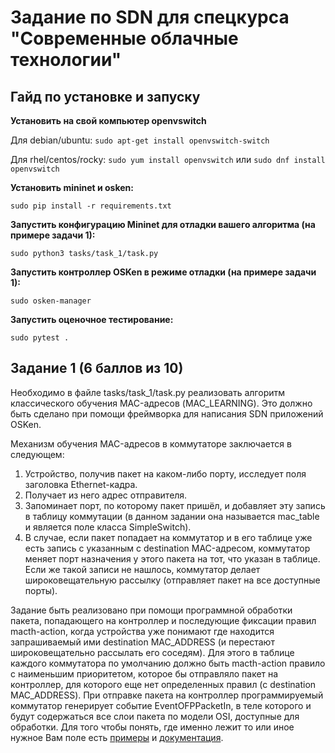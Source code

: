 # Задание по SDN для спецкурса "Современные облачные технологии"

## Гайд по установке и запуску
**Установить на свой компьютер openvswitch**

Для debian/ubuntu: ```sudo apt-get install openvswitch-switch``` 

Для rhel/centos/rocky: ```sudo yum install openvswitch``` или ```sudo dnf install openvswitch```

**Установить mininet и osken:**

```sudo pip install -r requirements.txt```

**Запустить конфигурацию Mininet для отладки вашего алгоритма (на примере задачи 1):**

```sudo python3 tasks/task_1/task.py```

**Запустить контроллер OSKen в режиме отладки (на примере задачи 1):**

```sudo osken-manager ```

**Запустить оценочное тестирование:**

```sudo pytest .```

## Задание 1 (6 баллов из 10)

Необходимо в файле tasks/task_1/task.py реализовать алгоритм классического обучения MAC-адресов (MAC_LEARNING). Это должно быть сделано при помощи фреймворка для написания SDN приложений OSKen.

Механизм обучения MAC-адресов в коммутаторе заключается в следующем:
1) Устройство, получив пакет на каком-либо порту, исследует поля заголовка Ethernet-кадра.
2) Получает из него адрес отправителя.
3) Запоминает порт, по которому пакет пришёл, и добавляет эту запись в таблицу коммутации (в данном задании она называется mac_table и является поле класса SimpleSwitch).
4) В случае, если пакет попадает на коммутатор и в его таблице уже есть запись с указанным с destination MAC-адресом, коммутатор меняет порт назначения у этого пакета на тот, что указан в таблице. 
Если же такой записи не нашлось, коммутатор делает широковещательную рассылку (отправляет пакет на все доступные порты).

Задание быть реализовано при помощи программной обработки пакета, попадающего на контроллер и последующие фиксации правил macth-action, когда устройства уже понимают где находится запрашиваемый ими destination MAC_ADDRESS (и перестают широковещательно рассылать его соседям).
Для этого в таблице каждого коммутатора по умолчанию должно быть macth-action правило с наименьшим приоритетом, 
которое бы отправляло пакет на контроллер, для которого еще нет определенных правил (с destination MAC_ADDRESS). 
При отправке пакета на контроллер программируемый коммутатор генерирует событие EventOFPPacketIn, в теле которого и будут содержаться все слои пакета по модели OSI, доступные для обработки. 
Для того чтобы понять, где именно лежит то или иное нужное Вам поле есть [примеры](https://github.com/faucetsdn/ryu/blob/master/ryu/app) и [документация](https://docs.openstack.org/os-ken/latest/developing.html).